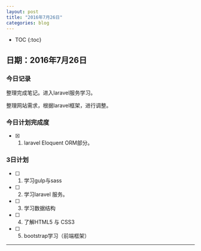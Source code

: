 ```yaml
---
layout: post
title: "2016年7月26日"
categories: blog
---
```


* TOC
{:toc}

## 日期：2016年7月26日

### 今日记录

整理完成笔记。进入laravel服务学习。

整理网站需求，根据laravel框架，进行调整。

### 今日计划完成度

- [X] 1. laravel Eloquent ORM部分。

### 3日计划

- [ ] 1. 学习gulp与sass

- [ ] 2. 学习laravel 服务。 

- [ ] 3. 学习数据结构

- [ ] 4. 了解HTML5 与 CSS3

- [ ] 5. bootstrap学习（前端框架）

----